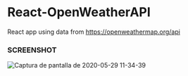 # React-OpenWeatherAPI
React app using data from https://openweathermap.org/api


### SCREENSHOT

![Captura de pantalla de 2020-05-29 11-34-39](https://user-images.githubusercontent.com/50089101/83284116-e4e15280-a1a1-11ea-893d-12d3cdf543af.png)
